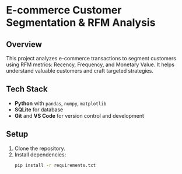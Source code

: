 # E-commerce Customer Segmentation & RFM Analysis

## Overview
This project analyzes e-commerce transactions to segment customers using RFM metrics: Recency, Frequency, and Monetary Value. It helps understand valuable customers and craft targeted strategies.

## Tech Stack
- **Python** with `pandas`, `numpy`, `matplotlib`
- **SQLite** for database
- **Git** and **VS Code** for version control and development

## Setup
1. Clone the repository.
2. Install dependencies:
   ```sh
   pip install -r requirements.txt

